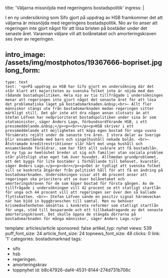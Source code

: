title: 'Väljarna missnöjda med regeringens bostadspolitik'
ingress: |
  <p>I en ny undersökning som Sifo gjort på uppdrag av HSB framkommer det att väljarna är missnöjda med regeringens bostadspolitik. Nio av tio anser att regeringen inte gjort något för att lösa bristen på bostäder under det senaste året. Varannan väljare vill att bolånetaket och amorteringskraven ses över av regeringen.
  </p>
  
intro_image: /assets/img/mostphotos/19367666-bopriset.jpg
long_form:
  -
    type: text
    text: '<p>På uppdrag av HSB har Sifo gjort en undersökning där det står klart att majoriteten av svenska folket inte är nöjda med den rådande bostadspolitiken. Hela nio av tio tillfrågade i undersökningen menar att regeringen inte gjort något det senaste året för att lösa det problematiska läget på bostadsmarknaden.&nbsp;<br>– Allt fler människor stängs ute från bostadsmarknaden medan regeringen sitter märkligt still. Det går inte att dra någon annan slutsats än att Stefan Löfven har nedprioriterat bostadspolitiken under sina år som statsminister, säger Anders Lago, förbundsordförande HSB, i ett pressmeddelande.&nbsp;</p><p><br></p><p>HSB skriver i ett pressmeddelande att möjligheten att köpa egen bostad för unga vuxna försämrats rejält under de senaste tre åren. I stora delar av Sverige blir ensamstående med barn och singelhushåll nekade bolån. <br>– Åtstramade kreditrestriktioner slår hårt mot unga hushåll och ensamstående föräldrar, som har fått allt svårare att få bostadslån. En ny typ av hemlöshet breder ut sig och familjer utan sociala problem står plötsligt utan eget tak över huvudet. Alltmedan grundproblemet, att det byggs för lite bostäder i förhållande till behovet, kvarstår, säger Anders Lago.</p><p><br></p><p>Det är tydligt att svenska folket vill se konkreta åtgärder från politiskt håll för att få en ändring på bostadsmarknaden. Undersökningen visar att 46 procent anser att regeringen ska prioritera att se över bolånetaket och amorteringskraven för de som köper bostad för första gången. Av de tillfrågade i undersökningen vill 42 procent se ett statligt startlån för unga och 44 procent vill att regeringen ser över den så kallade flyttskatten. <br>– Stefan Löfven sände en positiv signal häromveckan när han bjöd in byggbranschen till samtal. Men nu behöver krismedvetenheten omsättas i konkreta reformer som statligt startlån för unga, stöd till bosparande och ett tillbakadragande av det senaste amorteringskravet. Det skulle öppna de stängda dörrarna på bostadsmarknaden för många människor, säger Anders Lago.</p>'
template: articles/article
sponsored: false
artikel_typ: nyhet
views: 539
puff_font_size: 24
article_font_size: 24
topnews_font_size: 48
clicks: 0
link: '1'
categories: bostadsmarknad
tags:
  - sifo
  - hsb
  - regeringen.
  - amorteringskrav
  - toppnyhet
id: b8c47926-daf4-4531-8144-274d731b706c
